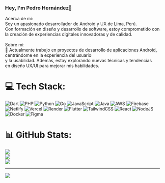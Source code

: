 ### Hey, I'm Pedro Hernández👋

Acerca de mí:<br>Soy un apasionado desarrollador de Android y UX de Lima, Perú. <br>Con formación en diseño y desarrollo de software, estoy comprometido con la creación de experiencias digitales innovadoras y de calidad.<br><br>Sobre mí:<br>📱 Actualmente trabajo en proyectos de desarrollo de aplicaciones Android, centrándome en la experiencia del usuario <br>y la usabilidad. Además, estoy explorando nuevas técnicas y tendencias <br>en diseño UX/UI para mejorar mis habilidades.<br>


# 💻 Tech Stack:
![Dart](https://img.shields.io/badge/dart-%230175C2.svg?style=flat-square&logo=dart&logoColor=white) ![PHP](https://img.shields.io/badge/php-%23777BB4.svg?style=flat-square&logo=php&logoColor=white) ![Python](https://img.shields.io/badge/python-3670A0?style=flat-square&logo=python&logoColor=ffdd54) ![Go](https://img.shields.io/badge/go-%2300ADD8.svg?style=flat-square&logo=go&logoColor=white) ![JavaScript](https://img.shields.io/badge/javascript-%23323330.svg?style=flat-square&logo=javascript&logoColor=%23F7DF1E) ![Java](https://img.shields.io/badge/java-%23ED8B00.svg?style=flat-square&logo=openjdk&logoColor=white) ![AWS](https://img.shields.io/badge/AWS-%23FF9900.svg?style=flat-square&logo=amazon-aws&logoColor=white) ![Firebase](https://img.shields.io/badge/firebase-%23039BE5.svg?style=flat-square&logo=firebase) ![Netlify](https://img.shields.io/badge/netlify-%23000000.svg?style=flat-square&logo=netlify&logoColor=#00C7B7) ![Vercel](https://img.shields.io/badge/vercel-%23000000.svg?style=flat-square&logo=vercel&logoColor=white) ![Render](https://img.shields.io/badge/Render-%46E3B7.svg?style=flat-square&logo=render&logoColor=white) ![Flutter](https://img.shields.io/badge/Flutter-%2302569B.svg?style=flat-square&logo=Flutter&logoColor=white) ![TailwindCSS](https://img.shields.io/badge/tailwindcss-%2338B2AC.svg?style=flat-square&logo=tailwind-css&logoColor=white) ![React](https://img.shields.io/badge/react-%2320232a.svg?style=flat-square&logo=react&logoColor=%2361DAFB) ![NodeJS](https://img.shields.io/badge/node.js-6DA55F?style=flat-square&logo=node.js&logoColor=white) ![Docker](https://img.shields.io/badge/docker-%230db7ed.svg?style=flat-square&logo=docker&logoColor=white) ![Figma](https://img.shields.io/badge/figma-%23F24E1E.svg?style=flat-square&logo=figma&logoColor=white)
# 📊 GitHub Stats:
![](https://github-readme-stats.vercel.app/api?username=DraCod2002&theme=gruvbox&hide_border=false&include_all_commits=true&count_private=true)<br/>
![](https://github-readme-streak-stats.herokuapp.com/?user=DraCod2002&theme=gruvbox&hide_border=false)<br/>
![](https://github-readme-stats.vercel.app/api/top-langs/?username=DraCod2002&theme=gruvbox&hide_border=false&include_all_commits=true&count_private=true&layout=compact)

---
[![](https://visitcount.itsvg.in/api?id=DraCod2002&icon=2&color=2)](https://visitcount.itsvg.in)

<!-- Proudly created with GPRM ( https://gprm.itsvg.in ) -->

